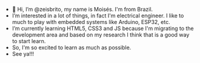 - 👋 Hi, I’m @zeisbrito, my name is Moisés. I'm from Brazil.
- I’m interested in a lot of things, in fact I'm electrical engineer. I like to much to play with embedded systems like Arduino, ESP32, etc.
- I’m currently learning HTML5, CSS3 and JS because I'm migrating to the development area and based on my research I think that is a good way to start learn.
- So, I'm so excited to learn as much as possible.
- See ya!!!
